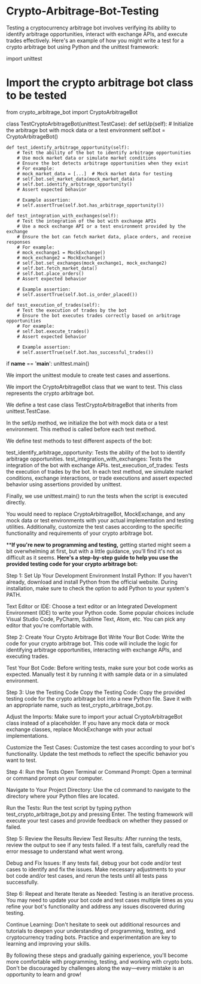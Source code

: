 # Crypto-Arbitrage-Bot-Testing
Testing a cryptocurrency arbitrage bot involves verifying its ability to identify arbitrage opportunities, interact with exchange APIs, and execute trades effectively. 
Here's an example of how you might write a test for a crypto arbitrage bot using Python and the unittest framework:

import unittest

# Import the crypto arbitrage bot class to be tested
from crypto_arbitrage_bot import CryptoArbitrageBot

class TestCryptoArbitrageBot(unittest.TestCase):
    def setUp(self):
        # Initialize the arbitrage bot with mock data or a test environment
        self.bot = CryptoArbitrageBot()

    def test_identify_arbitrage_opportunity(self):
        # Test the ability of the bot to identify arbitrage opportunities
        # Use mock market data or simulate market conditions
        # Ensure the bot detects arbitrage opportunities when they exist
        # For example:
        # mock_market_data = [...]  # Mock market data for testing
        # self.bot.set_market_data(mock_market_data)
        # self.bot.identify_arbitrage_opportunity()
        # Assert expected behavior

        # Example assertion:
        # self.assertTrue(self.bot.has_arbitrage_opportunity())

    def test_integration_with_exchanges(self):
        # Test the integration of the bot with exchange APIs
        # Use a mock exchange API or a test environment provided by the exchange
        # Ensure the bot can fetch market data, place orders, and receive responses
        # For example:
        # mock_exchange1 = MockExchange()
        # mock_exchange2 = MockExchange()
        # self.bot.set_exchanges(mock_exchange1, mock_exchange2)
        # self.bot.fetch_market_data()
        # self.bot.place_orders()
        # Assert expected behavior

        # Example assertion:
        # self.assertTrue(self.bot.is_order_placed())

    def test_execution_of_trades(self):
        # Test the execution of trades by the bot
        # Ensure the bot executes trades correctly based on arbitrage opportunities
        # For example:
        # self.bot.execute_trades()
        # Assert expected behavior

        # Example assertion:
        # self.assertTrue(self.bot.has_successful_trades())

if __name__ == '__main__':
    unittest.main()

We import the unittest module to create test cases and assertions.

We import the CryptoArbitrageBot class that we want to test. This class represents the crypto arbitrage bot.

We define a test case class TestCryptoArbitrageBot that inherits from unittest.TestCase.

In the setUp method, we initialize the bot with mock data or a test environment. This method is called before each test method.

We define test methods to test different aspects of the bot:

test_identify_arbitrage_opportunity: Tests the ability of the bot to identify arbitrage opportunities.
test_integration_with_exchanges: Tests the integration of the bot with exchange APIs.
test_execution_of_trades: Tests the execution of trades by the bot.
In each test method, we simulate market conditions, exchange interactions, or trade executions and assert expected behavior using assertions provided by unittest.

Finally, we use unittest.main() to run the tests when the script is executed directly.

You would need to replace CryptoArbitrageBot, MockExchange, and any mock data or test environments with your actual implementation and testing utilities. Additionally, customize the test cases according to the specific functionality and requirements of your crypto arbitrage bot.





****If you're new to programming and testing,** getting started might seem a bit overwhelming at first, but with a little guidance, you'll find it's not as difficult as it seems. 
**Here's a step-by-step guide to help you use the provided testing code for your crypto arbitrage bot:**

Step 1: Set Up Your Development Environment
Install Python: If you haven't already, download and install Python from the official website. During installation, make sure to check the option to add Python to your system's PATH.

Text Editor or IDE: Choose a text editor or an Integrated Development Environment (IDE) to write your Python code. Some popular choices include Visual Studio Code, PyCharm, Sublime Text, Atom, etc. You can pick any editor that you're comfortable with.

Step 2: Create Your Crypto Arbitrage Bot
Write Your Bot Code: Write the code for your crypto arbitrage bot. This code will include the logic for identifying arbitrage opportunities, interacting with exchange APIs, and executing trades.

Test Your Bot Code: Before writing tests, make sure your bot code works as expected. Manually test it by running it with sample data or in a simulated environment.

Step 3: Use the Testing Code
Copy the Testing Code: Copy the provided testing code for the crypto arbitrage bot into a new Python file. Save it with an appropriate name, such as test_crypto_arbitrage_bot.py.

Adjust the Imports: Make sure to import your actual CryptoArbitrageBot class instead of a placeholder. If you have any mock data or mock exchange classes, replace MockExchange with your actual implementations.

Customize the Test Cases: Customize the test cases according to your bot's functionality. Update the test methods to reflect the specific behavior you want to test.

Step 4: Run the Tests
Open Terminal or Command Prompt: Open a terminal or command prompt on your computer.

Navigate to Your Project Directory: Use the cd command to navigate to the directory where your Python files are located.

Run the Tests: Run the test script by typing python test_crypto_arbitrage_bot.py and pressing Enter. The testing framework will execute your test cases and provide feedback on whether they passed or failed.

Step 5: Review the Results
Review Test Results: After running the tests, review the output to see if any tests failed. If a test fails, carefully read the error message to understand what went wrong.

Debug and Fix Issues: If any tests fail, debug your bot code and/or test cases to identify and fix the issues. Make necessary adjustments to your bot code and/or test cases, and rerun the tests until all tests pass successfully.

Step 6: Repeat and Iterate
Iterate as Needed: Testing is an iterative process. You may need to update your bot code and test cases multiple times as you refine your bot's functionality and address any issues discovered during testing.

Continue Learning: Don't hesitate to seek out additional resources and tutorials to deepen your understanding of programming, testing, and cryptocurrency trading bots. Practice and experimentation are key to learning and improving your skills.

By following these steps and gradually gaining experience, you'll become more comfortable with programming, testing, and working with crypto bots. Don't be discouraged by challenges along the way—every mistake is an opportunity to learn and grow!
